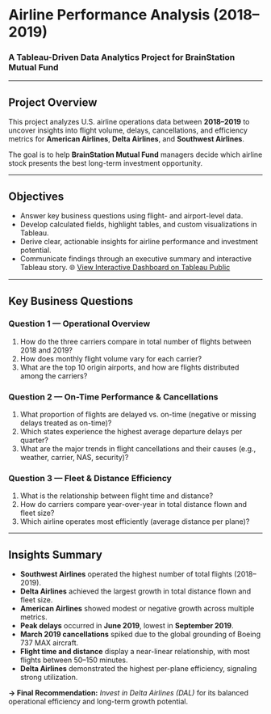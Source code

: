 # Airline Performance Analysis (2018–2019)
### A Tableau-Driven Data Analytics Project for BrainStation Mutual Fund

---

## Project Overview
This project analyzes U.S. airline operations data between **2018–2019** to uncover insights into flight volume, delays, cancellations, and efficiency metrics for **American Airlines**, **Delta Airlines**, and **Southwest Airlines**.

The goal is to help **BrainStation Mutual Fund** managers decide which airline stock presents the best long-term investment opportunity.

---

## Objectives

- Answer key business questions using flight- and airport-level data.  
- Develop calculated fields, highlight tables, and custom visualizations in Tableau.  
- Derive clear, actionable insights for airline performance and investment potential.  
- Communicate findings through an executive summary and interactive Tableau story.
🌐 [View Interactive Dashboard on Tableau Public](https://public.tableau.com/views/Assignment_2_17597066088080/FlightsandAirports?:language=en-GB&publish=yes&:sid=&:redirect=auth&:display_count=n&:origin=viz_share_link)
---

## Key Business Questions

### **Question 1 — Operational Overview**
1. How do the three carriers compare in total number of flights between 2018 and 2019?  
2. How does monthly flight volume vary for each carrier?  
3. What are the top 10 origin airports, and how are flights distributed among the carriers?

### **Question 2 — On-Time Performance & Cancellations**
1. What proportion of flights are delayed vs. on-time (negative or missing delays treated as on-time)?  
2. Which states experience the highest average departure delays per quarter?  
3. What are the major trends in flight cancellations and their causes (e.g., weather, carrier, NAS, security)?

### **Question 3 — Fleet & Distance Efficiency**
1. What is the relationship between flight time and distance?  
2. How do carriers compare year-over-year in total distance flown and fleet size?  
3. Which airline operates most efficiently (average distance per plane)?

---

## Insights Summary

- **Southwest Airlines** operated the highest number of total flights (2018–2019).  
- **Delta Airlines** achieved the largest growth in total distance flown and fleet size.  
- **American Airlines** showed modest or negative growth across multiple metrics.  
- **Peak delays** occurred in **June 2019**, lowest in **September 2019**.  
- **March 2019 cancellations** spiked due to the global grounding of Boeing 737 MAX aircraft.  
- **Flight time and distance** display a near-linear relationship, with most flights between 50–150 minutes.  
- **Delta Airlines** demonstrated the highest per-plane efficiency, signaling strong utilization.


**→ Final Recommendation:** *Invest in Delta Airlines (DAL)* for its balanced operational efficiency and long-term growth potential.
